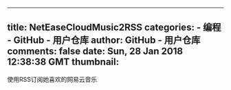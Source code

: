
---
title: NetEaseCloudMusic2RSS
categories: 
    - 编程
    - GitHub - 用户仓库
author: GitHub - 用户仓库
comments: false
date: Sun, 28 Jan 2018 12:38:38 GMT
thumbnail: 
---

<div>   
使用RSS订阅她喜欢的网易云音乐  
</div>
            